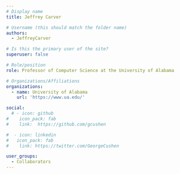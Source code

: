 ```yaml
---
# Display name
title: Jeffrey Carver

# Username (this should match the folder name)
authors:
  - JeffreyCarver

# Is this the primary user of the site?
superuser: false

# Role/position
role: Professor of Computer Science at the University of Alabama

# Organizations/Affiliations
organizations:
  - name: University of Alabama
    url: 'https://www.ua.edu/'

social:
  # - icon: github
#    icon_pack: fab
#    link:  https://github.com/gcushen

#  - icon: linkedin
#   icon_pack: fab
#    link: https://twitter.com/GeorgeCushen

user_groups:
  - Collaborators
---
```

